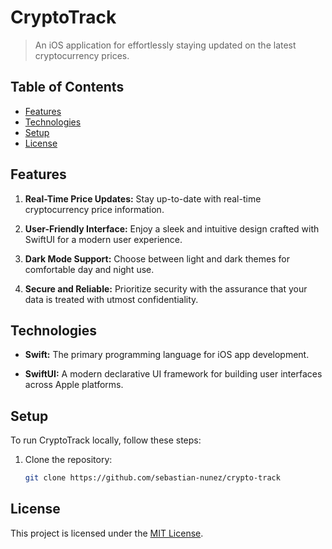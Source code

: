 # CryptoTrack
> An iOS application for effortlessly staying updated on the latest cryptocurrency prices.

## Table of Contents

- [Features](#features)
- [Technologies](#technologies)
- [Setup](#setup)
- [License](#license)

## Features

1. **Real-Time Price Updates:** Stay up-to-date with real-time cryptocurrency price information.

2. **User-Friendly Interface:** Enjoy a sleek and intuitive design crafted with SwiftUI for a modern user experience.

3. **Dark Mode Support:** Choose between light and dark themes for comfortable day and night use.

4. **Secure and Reliable:** Prioritize security with the assurance that your data is treated with utmost confidentiality.

## Technologies

- **Swift:** The primary programming language for iOS app development.

- **SwiftUI:** A modern declarative UI framework for building user interfaces across Apple platforms.

## Setup

To run CryptoTrack locally, follow these steps:

1. Clone the repository:

   ```bash
   git clone https://github.com/sebastian-nunez/crypto-track

## License

This project is licensed under the [MIT License](LICENSE).
